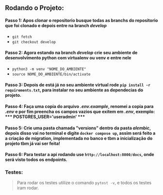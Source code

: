## Rodando o Projeto:

#### Passo 1: Apos clonar o repositorio busque todas as branchs do repositorio que foi clonado e depois entre na branch ***develop***
- ``` git fetch ```
- ``` git checkout develop ```

#### Passo 2: Agora estando na branch ***develop*** crie seu ambiente de desenvolvimento python com virtualenv ou venv e entre nele
- ``` python3 -m venv "NOME_DO_AMBIENTE" ```
- ``` source NOME_DO_AMBIENTE/bin/activate ```

#### Passo 3: Depois de está já no seu ambiente virtual rode ```pip install -r requirements.txt```, para instalar no seu ambiente as dependecias do projeto.

#### Passo 4: Faça uma copia do arquivo ***.env.example***, renomei a copia para ***.env*** e por fim preencha os campos vazios que exitem em ***.env***, exemplo: *** POSTGRES_USER='useradmin' ***

#### Passo 5: Crie uma pasta chamada "versions" dentro da pasta ***alembic***, depois disso vai no terminal e digite ```docker compose up```, assim será feito a a criação de migration, implementada no banco e tbm a inicialização do projeto tbm já vai ser feita!

#### Passo 6: Para testar a api rodando use ```http://localhost:8000/docs```, onde será visto todos os endpoints.

### Testes:

> Para rodar os testes utilize o comando ``` pytest -v ```, e todos os testes iram rodar.
